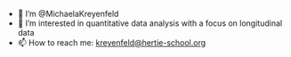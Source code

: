 - 👋 I’m @MichaelaKreyenfeld
- 👀 I’m interested in quantitative data analysis with a focus on longitudinal data
- 📫 How to reach me: kreyenfeld@hertie-school.org



